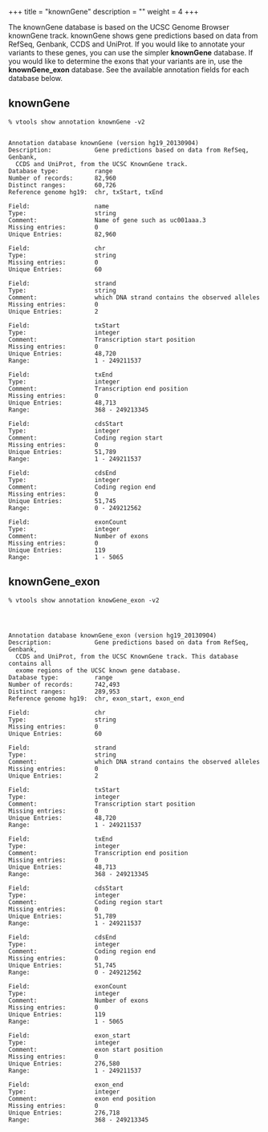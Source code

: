 
+++
title = "knownGene"
description = ""
weight = 4
+++



The knownGene database is based on the UCSC Genome Browser knownGene track. knownGene shows gene predictions based on data from RefSeq, Genbank, CCDS and UniProt. If you would like to annotate your variants to these genes, you can use the simpler **knownGene** database. If you would like to determine the exons that your variants are in, use the **knownGene_exon** database. See the available annotation fields for each database below. 



## knownGene

    % vtools show annotation knownGene -v2
    

    Annotation database knownGene (version hg19_20130904)
    Description:            Gene predictions based on data from RefSeq, Genbank,
      CCDS and UniProt, from the UCSC KnownGene track.
    Database type:          range
    Number of records:      82,960
    Distinct ranges:        60,726
    Reference genome hg19:  chr, txStart, txEnd
    
    Field:                  name
    Type:                   string
    Comment:                Name of gene such as uc001aaa.3
    Missing entries:        0
    Unique Entries:         82,960
    
    Field:                  chr
    Type:                   string
    Missing entries:        0
    Unique Entries:         60
    
    Field:                  strand
    Type:                   string
    Comment:                which DNA strand contains the observed alleles
    Missing entries:        0
    Unique Entries:         2
    
    Field:                  txStart
    Type:                   integer
    Comment:                Transcription start position
    Missing entries:        0
    Unique Entries:         48,720
    Range:                  1 - 249211537
    
    Field:                  txEnd
    Type:                   integer
    Comment:                Transcription end position
    Missing entries:        0
    Unique Entries:         48,713
    Range:                  368 - 249213345
    
    Field:                  cdsStart
    Type:                   integer
    Comment:                Coding region start
    Missing entries:        0
    Unique Entries:         51,789
    Range:                  1 - 249211537
    
    Field:                  cdsEnd
    Type:                   integer
    Comment:                Coding region end
    Missing entries:        0
    Unique Entries:         51,745
    Range:                  0 - 249212562
    
    Field:                  exonCount
    Type:                   integer
    Comment:                Number of exons
    Missing entries:        0
    Unique Entries:         119
    Range:                  1 - 5065
    



## knownGene_exon

    % vtools show annotation knowGene_exon -v2
    



    Annotation database knownGene_exon (version hg19_20130904)
    Description:            Gene predictions based on data from RefSeq, Genbank,
      CCDS and UniProt, from the UCSC KnownGene track. This database contains all
      exome regions of the UCSC known gene database.
    Database type:          range
    Number of records:      742,493
    Distinct ranges:        289,953
    Reference genome hg19:  chr, exon_start, exon_end
    
    Field:                  chr
    Type:                   string
    Missing entries:        0
    Unique Entries:         60
    
    Field:                  strand
    Type:                   string
    Comment:                which DNA strand contains the observed alleles
    Missing entries:        0
    Unique Entries:         2
    
    Field:                  txStart
    Type:                   integer
    Comment:                Transcription start position
    Missing entries:        0
    Unique Entries:         48,720
    Range:                  1 - 249211537
    
    Field:                  txEnd
    Type:                   integer
    Comment:                Transcription end position
    Missing entries:        0
    Unique Entries:         48,713
    Range:                  368 - 249213345
    
    Field:                  cdsStart
    Type:                   integer
    Comment:                Coding region start
    Missing entries:        0
    Unique Entries:         51,789
    Range:                  1 - 249211537
    
    Field:                  cdsEnd
    Type:                   integer
    Comment:                Coding region end
    Missing entries:        0
    Unique Entries:         51,745
    Range:                  0 - 249212562
    
    Field:                  exonCount
    Type:                   integer
    Comment:                Number of exons
    Missing entries:        0
    Unique Entries:         119
    Range:                  1 - 5065
    
    Field:                  exon_start
    Type:                   integer
    Comment:                exon start position
    Missing entries:        0
    Unique Entries:         276,580
    Range:                  1 - 249211537
    
    Field:                  exon_end
    Type:                   integer
    Comment:                exon end position
    Missing entries:        0
    Unique Entries:         276,718
    Range:                  368 - 249213345